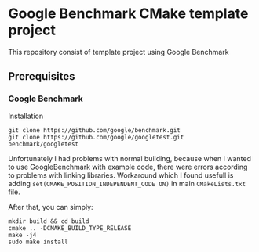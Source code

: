 # Google Benchmark CMake template project

This repository consist of template project using Google Benchmark

## Prerequisites
### Google Benchmark
Installation
```
git clone https://github.com/google/benchmark.git
git clone https://github.com/google/googletest.git benchmark/googletest
```

Unfortunately I had problems with normal building, because when I wanted to use GoogleBenchmark with example code, there
were errors according to problems with linking libraries.
Workaround which I found usefull is adding `set(CMAKE_POSITION_INDEPENDENT_CODE ON)` in main `CMakeLists.txt` file.

After that, you can simply:
```
mkdir build && cd build
cmake .. -DCMAKE_BUILD_TYPE_RELEASE
make -j4
sudo make install
```
